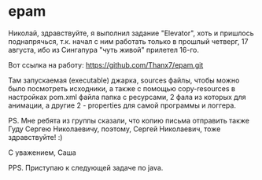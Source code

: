 epam
====

Николай, здравствуйте,
 я выполнил задание "Elevator",
 хоть и пришлось поднапрячься, т.к. начал с ним работать только в
 прошлый четверг, 17 августа, ибо из Сингапура "чуть живой" прилетел
 16-го.
 
Вот ссылка на работу:
 https://github.com/Thanx7/epam.git
 
Там запускаемая (executable) джарка, sources файлы, чтобы можно было
 посмотреть исходники, а также с помощью copy-resources в настройках
 pom.xml файла папка с ресурсами, 2 фала из которых для анимации, а
 другие 2 - properties для самой программы и логгера.
 
PS. Мне ребята из группы сказали, что копию письма отправить также
 Гуду Сергею Николаевичу, поэтому, Сергей Николаевич, тоже
 здравствуйте! :)
 
С уважением, Саша
 
PPS. Приступаю к следующей задаче по java.
